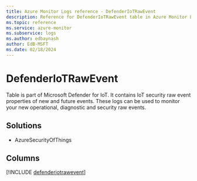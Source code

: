 ```yaml
---
title: Azure Monitor Logs reference - DefenderIoTRawEvent
description: Reference for DefenderIoTRawEvent table in Azure Monitor Logs.
ms.topic: reference
ms.service: azure-monitor
ms.subservice: logs
ms.author: edbaynash
author: EdB-MSFT
ms.date: 02/18/2024
---
```


# DefenderIoTRawEvent

Table is part of Microsoft Defender for IoT. It contains IoT security raw event properties of new and future events. These logs can be used to monitor your new operational, diagnostic and security raw events.


## Solutions

- AzureSecurityOfThings

## Columns
  
[!INCLUDE [defenderiotrawevent](.././tables/includes/defenderiotrawevent-include.md)]
